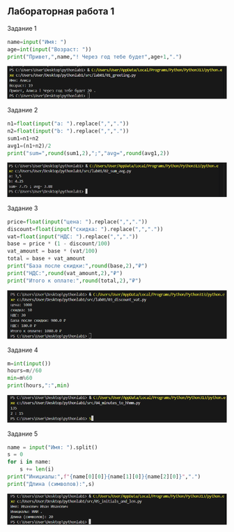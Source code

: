 ## Лaбораторная работа 1

Задание 1
```python
name=input("Имя: ")
age=int(input("Возраст: "))
print("Привет,",name,"! Через год тебе будет",age+1,".")
```
![скриншот 1](/images/lab01/01_greeting.png)


Задание 2
```python
n1=float(input("a: ").replace(",","."))
n2=float(input("b: ").replace(",","."))
sum1=n1+n2
avg1=(n1+n2)/2
print("sum=",round(sum1,2),";","avg=",round(avg1,2))
```
![скриншот 2](/images/lab01/02_sum_avg.png)


Задание 3 
```python
price=float(input("цена: ").replace(",","."))
discount=float(input("скидка: ").replace(",","."))
vat=float(input("НДС: ").replace(",","."))
base = price * (1 - discount/100)
vat_amount = base * (vat/100)
total = base + vat_amount
print("База после скидки:",round(base,2),"₽")
print("НДС:",round(vat_amount,2),"₽")
print("Итого к оплате:",round(total,2),"₽")
```
![скриншот 3](/images/lab01/03_disciunt_vat.png)


Задание 4
```python
m=int(input())
hours=m//60
min=m%60
print(hours,":",min)
```
![скриншот 4](/images/lab01/04_minutes_to_hhmm.png)


Задание 5
```python
name = input("Имя: ").split()
s = 0
for i in name:
    s += len(i)
print("Инициалы:",f"{name[0][0]}{name[1][0]}{name[2][0]}",".") 
print("Длина (символов):",s)
```
![скриншот 5](/images/lab01/05_initials_and_len.png)
